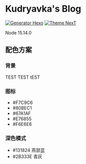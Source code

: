 # Kudryavka's Blog

[![Generator Hexo](https://img.shields.io/badge/Generator-Hexo-blue?style=flat-square&logo=hexo)](https://github.com/hexojs/hexo)
[![Theme NexT](https://img.shields.io/badge/Theme-NexT-black?&style=flat-square&logo=github)](https://github.com/next-theme/hexo-theme-next)

Node 15.14.0

## 配色方案

### 背景

TEST TEST tEST

### 图标

- #F7C9C6
- #80BEC1
- #67A1AF
- #E76855
- #F6E6E6

### 深色模式

- #131824  燕颔蓝
- #2B333E  青灰
